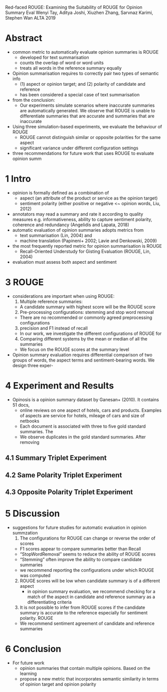 Red-faced ROUGE: Examining the Suitability of ROUGE for Opinion Summary Eval
Wenyi Tay, Aditya Joshi, Xiuzhen Zhang, Sarvnaz Karimi, Stephen Wan
ALTA 2019

# Abstract

* common metric to automatically evaluate opinion summaries is ROUGE
  * developed for text summarisation
  * counts the overlap of word or word units
  * treats all words in the reference summary equally
* Opinion summarisation requires to correctly pair two types of semantic info
  * (1) aspect or opinion target; and (2) polarity of candidate and reference
  * has been considered a special case of text summarisation
* from the conclusion:
  * Our experiments simulate scenarios where inaccurate summaries are
    automatically generated. We observe that ROUGE is unable to differentiate
    summaries that are accurate and summaries that are inaccurate
* Using three simulation-based experiments, we evaluate the behaviour of ROUGE
  * ROUGE cannot distinguish similar or opposite polarities for the same aspect
  * significant variance under different configuration settings
* three recommendations for future work that uses ROUGE to evaluate opinion summ

# 1 Intro

* opinion is formally defined as a combination of
  * aspect (an attribute of the product or service as the opinion target)
  * sentiment polarity (either positive or negative <~ opinion words, Liu, 2012)
* annotators may read a summary and rate it according to quality measures
  e.g. informativeness, ability to capture sentiment polarity, coherence and
  redundancy (Angelidis and Lapata, 2018)
* automatic evaluation of opinion summaries adopts metrics from
  * text summarisation (Lin, 2004) and
  * machine translation (Papineni+ 2002; Lavie and Denkowski, 2009)
* the most frequently reported metric for opinion summarisation is ROUGE
  * Recall-Oriented Understudy for Gisting Evaluation (ROUGE, Lin, 2004)
* evaluation must assess both aspect and sentiment

# 3 ROUGE

* considerations are important when using ROUGE:
  1. Multiple reference summaries:
    * A candidate summary with highest score will be the ROUGE score
  2. Pre-processing configurations: stemming and stop word removal
    * There are no recommended or commonly agreed preprocessing configurations
  3. precision and F1 instead of recall
    * In our work, we investigate the different configurations of ROUGE for
  4. Comparing different systems by the mean or median of all the summaries
    * We focus on the ROUGE scores at the summary level
* Opinion summary evaluation requires differential comparison of two groups of
  words, the aspect terms and sentiment-bearing words. We design three exper-

# 4 Experiment and Results

* Opinosis is a opinion summary dataset by Ganesan+ (2010). It contains 51 docs,
  * online reviews on one aspect of hotels, cars and products. Examples of
    aspects are service for hotels, mileage of cars and size of netbooks
  * Each document is associated with three to five gold standard summaries.  The
  * We observe duplicates in the gold standard summaries. After removing

## 4.1 Summary Triplet Experiment

## 4.2 Same Polarity Triplet Experiment

## 4.3 Opposite Polarity Triplet Experiment

# 5 Discussion

* suggestions for future studies for automatic evaluation in opinion summzation
  1. The configurations for ROUGE can change or reverse the order of scores
    * F1 scores appear to compare summaries better than Recall
    * “StopWordRemoval” seems to reduce the ability of ROUGE scores
    * “Stemming” often improve the ability to compare candidate summaries
    * we recommend reporting the configurations under which ROUGE was computed
  2. ROUGE scores will be low when candidate summary is of a different aspect
     * in opinion summary evaluation, we recommend checking for a match of the
       aspect in candidate and reference summary as a differentiating criteria
  3. It is not possible to infer from ROUGE scores if the candidate summary is
     accurate to the reference especially for sentiment polarity. ROUGE
    * We recommend sentiment agreement of candidate and reference summaries

# 6 Conclusion

* For future work
  * opinion summaries that contain multiple opinions.  Based on the learning
  * propose a new metric that incorporates semantic similarity in terms of
    opinion target and opinion polarity
